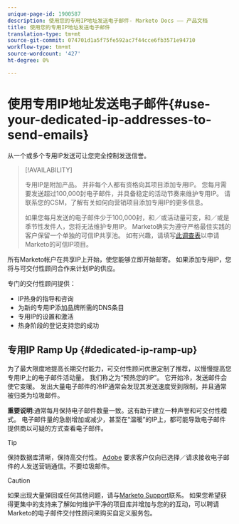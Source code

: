```yaml
---
unique-page-id: 1900587
description: 使用您的专用IP地址发送电子邮件- Marketo Docs —— 产品文档
title: 使用您的专用IP地址发送电子邮件
translation-type: tm+mt
source-git-commit: 074701d1a5f75fe592ac7f44cce6fb3571e94710
workflow-type: tm+mt
source-wordcount: '427'
ht-degree: 0%

---
```



# 使用专用IP地址发送电子邮件{#use-your-dedicated-ip-addresses-to-send-emails}

从一个或多个专用IP发送可让您完全控制发送信誉。

>[!AVAILABILITY]
>
>专用IP是附加产品。 并非每个人都有资格向其项目添加专用IP。 您每月需要发送超过100,000封电子邮件，并具备稳定的活动节奏来维护专用IP。 请联系您的CSM，了解有关如何向营销项目添加专用IP的更多信息。
>
>如果您每月发送的电子邮件少于100,000封，和／或活动量可变，和／或是季节性发件人，您将无法维护专用IP。 Marketo确实为遵守严格最佳实践的客户保留一个单独的可信IP共享池。 如有兴趣，请填写[此调查表](https://na-sjg.marketo.com/lp/marketoprivacydemo/Trusted-IP-Sending-Range-Program.html)以申请Marketo的可信IP项目。

所有Marketo帐户在共享IP上开始，使您能够立即开始邮寄。 如果添加专用IP，您将与可交付性顾问合作来计划IP的供应。

专门的交付性顾问提供：

* IP热身的指导和咨询
* 为新的专用IP添加品牌所需的DNS条目
* 专用IP的设置和激活
* 热身阶段的登记支持您的成功

## 专用IP Ramp Up {#dedicated-ip-ramp-up}

为了最大限度地提高长期交付能力，可交付性顾问优惠定制了推荐，以慢慢提高您专用IP上的电子邮件活动量。 我们称之为“预热您的IP”。 它开始冷，发送邮件会使它变暖。 发出大量电子邮件的冷IP通常会发现其发送速度受到限制，并且通常被归类为垃圾邮件。

**重要说明**:通常每月保持电子邮件数量一致。这有助于建立一种声誉和可交付性模式。 电子邮件量的急剧增加或减少，甚至在“温暖”的IP上，都可能导致电子邮件提供商以可疑的方式查看电子邮件。

>[!TIP]
>
>保持数据库清晰，保持高交付性。 [Adobe](https://www.adobe.com/legal/terms/aup.html) 要求客户仅向已选择／请求接收电子邮件的人发送营销通信。不要垃圾邮件。

>[!CAUTION]
>
>如果出现大量弹回或任何其他问题，请与[Marketo Support](https://nation.marketo.com/t5/Support/ct-p/Support)联系。 如果您希望获得更集中的支持来了解如何维护干净的项目库并增加与您的的互动，可以聘请Marketo的电子邮件交付性顾问来购买自定义服务包。
